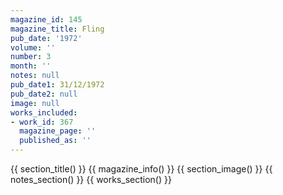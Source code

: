 ```yaml
---
magazine_id: 145
magazine_title: Fling
pub_date: '1972'
volume: ''
number: 3
month: ''
notes: null
pub_date1: 31/12/1972
pub_date2: null
image: null
works_included:
- work_id: 367
  magazine_page: ''
  published_as: ''
---
```


{{ section_title() }}
{{ magazine_info() }}
{{ section_image() }}
{{ notes_section() }}
{{ works_section() }}
